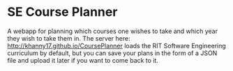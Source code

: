 SE Course Planner
=============

A webapp for planning which courses one wishes to take and which year they wish to take them in.
The server here: http://khanny17.github.io/CoursePlanner loads the RIT Software Engineering curriculum by default,
but you can save your plans in the form of a JSON file and upload it later if you want to come back to it.
